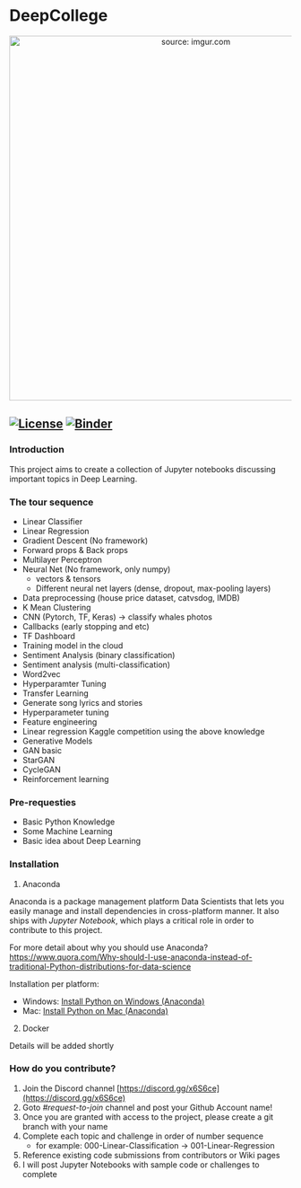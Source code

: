 # DeepCollege

<p align="center">
<a href="https://i.imgur.com/OE479F3.png"><img width="650" src="https://i.imgur.com/OE479F3.png" title="source: imgur.com" /></a>
</p>

[![License](https://img.shields.io/badge/License-Apache%202.0-blue.svg)](https://opensource.org/licenses/Apache-2.0)
[![Binder](https://mybinder.org/badge.svg)](https://mybinder.org/v2/gh/deepcollege/deeplearning/master)
----

### Introduction

This project aims to create a collection of Jupyter notebooks discussing important topics in Deep Learning.

### The tour sequence

- Linear Classifier
- Linear Regression
- Gradient Descent (No framework)
- Forward props & Back props
- Multilayer Perceptron
- Neural Net (No framework, only numpy)
   - vectors & tensors
   - Different neural net layers (dense, dropout, max-pooling layers)
- Data preprocessing (house price dataset, catvsdog, IMDB)
- K Mean Clustering
- CNN (Pytorch, TF, Keras) -> classify whales photos
- Callbacks (early stopping and etc)
- TF Dashboard
- Training model in the cloud
- Sentiment Analysis (binary classification)
- Sentiment analysis (multi-classification)
- Word2vec
- Hyperparamter Tuning
- Transfer Learning
- Generate song lyrics and stories
- Hyperparameter tuning
- Feature engineering
- Linear regression Kaggle competition using the above knowledge
- Generative Models
- GAN basic
- StarGAN
- CycleGAN
- Reinforcement learning

### Pre-requesties

- Basic Python Knowledge
- Some Machine Learning
- Basic idea about Deep Learning

### Installation

1. Anaconda

Anaconda is a package management platform Data Scientists that lets you easily manage and install dependencies in 
cross-platform manner. It also ships with *Jupyter Notebook*, which plays a critical role in order to contribute to this
project.

For more detail about why you should use Anaconda? https://www.quora.com/Why-should-I-use-anaconda-instead-of-traditional-Python-distributions-for-data-science

Installation per platform:
- Windows: [Install Python on Windows (Anaconda)](https://medium.com/@GalarnykMichael/install-python-on-windows-anaconda-c63c7c3d1444)
- Mac: [Install Python on Mac (Anaconda)](https://medium.com/@GalarnykMichael/install-python-on-mac-anaconda-ccd9f2014072)

2. Docker

Details will be added shortly


### How do you contribute?

1. Join the Discord channel [https://discord.gg/x6S6ce](https://discord.gg/x6S6ce)
2. Goto _#request-to-join_ channel and post your Github Account name!
3. Once you are granted with access to the project, please create a git branch with your name
4. Complete each topic and challenge in order of number sequence
   - for example: 000-Linear-Classification -> 001-Linear-Regression
5. Reference existing code submissions from contributors or Wiki pages
6. I will post Jupyter Notebooks with sample code or challenges to complete
